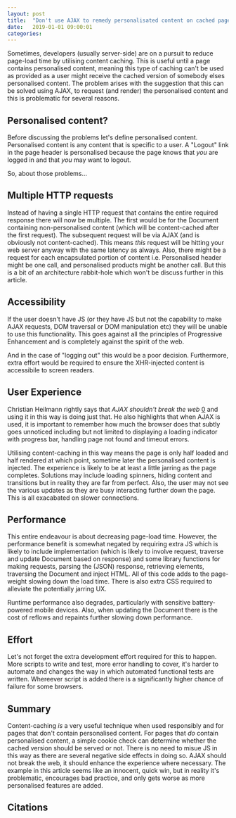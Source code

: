 ```yaml
---
layout: post
title:  "Don't use AJAX to remedy personalisated content on cached pages"
date:   2019-01-01 09:00:01
categories: 
---
```


Sometimes, developers (usually server-side) are on a pursuit to reduce page-load time by utilising content caching. This is useful until a page contains personalised content, meaning this type of caching can't be used as provided as a user might receive the cached version of somebody elses personalised content. The problem arises with the suggestion that this can be solved using AJAX, to request (and render) the personalised content and this is problematic for several reasons.

## Personalised content?

Before discussing the problems let's define personalised content. Personalised content is any content that is specific to a user. A "Logout" link in the page header is personalised because the page knows that *you* are logged in and that *you* may want to logout.

So, about those problems...

## Multiple HTTP requests

Instead of having a single HTTP request that contains the entire required response there will now be multiple. The first would be for the Document containing non-personalised content (which will be content-cached after the first request). The subsequent request will be via AJAX (and is obviously not content-cached). This means *this* request will be hitting your web server anyway with the same latency as always. Also, there might be a request for each encapsulated portion of content i.e. Personalised header might be one call, and personalised products might be another call. But this is a bit of an architecture rabbit-hole which won't be discuss further in this article.

## Accessibility

If the user doesn't have JS (or they have JS but not the capability to make AJAX requests, DOM traversal or DOM manipulation etc) they will be unable to use this functionality. This goes against all the principles of Progressive Enhancement and is completely against the spirit of the web.

And in the case of "logging out" this would be a poor decision. Furthermore, extra effort would be required to ensure the XHR-injected content is accessibile to screen readers.

## User Experience

Christian Heilmann rightly says that *AJAX shouldn't break the web* [0] and using it in this way is doing just that. He also highlights that when AJAX is used, it is important to remember how much the browser does that subtly goes unnoticed including but not limited to displaying a loading indicator with  progress bar, handling page not found and timeout errors.

Utilising content-caching in this way means the page is only half loaded and half rendered at which point, sometime later the personalised content is injected. The experience is likely to be at least a little jarring as the page completes. Solutions may include loading spinners, hiding content and transitions but in reality they are far from perfect. Also, the user may not see the various updates as they are busy interacting further down the page. This is all exacabated on slower connections.

## Performance

This entire endeavour is about decreasing page-load time. However, the performance benefit is somewhat negated by requiring extra JS which is likely to include implementation (which is likely to involve request, traverse and update Document based on response) and some library functions for making requests, parsing the (JSON) response, retrieving elements, traversing the Document and inject HTML. All of this code adds to the page-weight slowing down the load time. There is also extra CSS required to alleviate the potentially jarring UX.

Runtime performance also degrades, particularly with sensitive battery-powered mobile devices. Also, when updating the Document there is the cost of reflows and repaints further slowing down performance. 

## Effort

Let's not forget the extra development effort required for this to happen. More scripts to write and test, more error handling to cover, it's harder to automate and changes the way in which automated functional tests are written. Whereever script is added there is a significantly higher chance of failure for some browsers.

## Summary

Content-caching *is* a very useful technique when used responsibly and for pages that don't contain personalised content. For pages that *do* contain personalised content, a simple cookie check can determine whether the cached version should be served or not. There is no need to misue JS in this way as there are several negative side effects in doing so. AJAX should not break the web, it should enhance the experience where necessary. The example in this article seems like an innocent, quick win, but in reality it's problematic, encourages bad practice, and only gets worse as more personalised features are added.

## Citations

[0]: https://developer.akamai.com/stuff/Caching/Content_Caching.html
[0]: http://itamarst.org/writings/dynamiccaching.html
[0]: http://www.smashingmagazine.com/2010/02/10/some-things-you-should-know-about-ajax/
[0]: https://blogs.akamai.com/2014/05/and-you-thought-your-page-could-not-be-cached.html

<!--

## For JE

* How are we going to measure success
* Progressive enhance and phase 2 it
* scope creeping story, not the aim
* needs to be thought out for entire site strategy not just serp
* affects front end architecture

## Comment from blog covers it off:

> I think this would be a useful technique in only special situations. It does accomplish what you want but will require multiple downloads and will make a portion of your page unaccessible to those who have disabled JS (from what I have heard that is 10% of the intenet population).

> Plus I am dubious of the savings. The reason for the caching to not have a web brower contact the website. It can just retrieve the content from cache. But if it is having to retrieve a portion of the content anyway you still have to make a HTTP request. Might as well make that response a bit bigger and get rid of the multiple requests and more complex code.

> Sounds to me like this is going a little overboard on caching. Some pages are just not designed for caching. If that is the case then implement your application to use the “If-Modified-Since” header. That way the user can make their request but get back a small response in most cases.

> I think this is premature optimization.

## Other ways of getting siginifant perf benefits

* group ajax calls on menu page - thats a LOT of calls.
* keep page light weight
* make search accurate
* smush images
* reduce page weight in assets, css, js

Todo: 

* cache invalidated means it goes to server anyway

-->